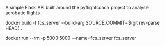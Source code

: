 A simple Flask API built around the pyflightcoach project to analyse aerobatic flights

docker build -t fcs_server --build-arg SOURCE_COMMIT=$(git rev-parse HEAD) .

docker run --rm -p 5000:5000 --name=fcs_server fcs_server